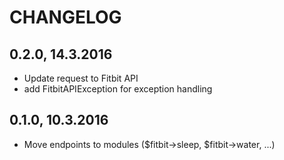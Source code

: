# CHANGELOG

## 0.2.0, 14.3.2016

- Update request to Fitbit API
- add FitbitAPIException for exception handling



## 0.1.0, 10.3.2016

- Move endpoints to modules ($fitbit->sleep, $fitbit->water, ...)
